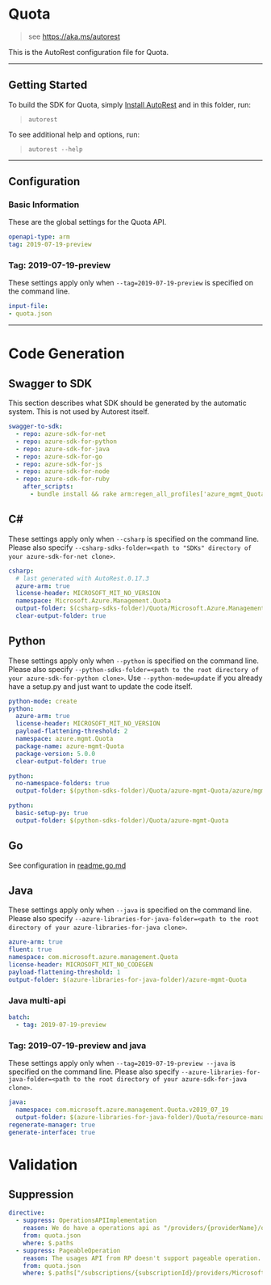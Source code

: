 # Quota

> see https://aka.ms/autorest

This is the AutoRest configuration file for Quota.



---
## Getting Started
To build the SDK for Quota, simply [Install AutoRest](https://aka.ms/autorest/install) and in this folder, run:

> `autorest`

To see additional help and options, run:

> `autorest --help`
---

## Configuration



### Basic Information
These are the global settings for the Quota API.

``` yaml
openapi-type: arm
tag: 2019-07-19-preview
```

### Tag: 2019-07-19-preview

These settings apply only when `--tag=2019-07-19-preview` is specified on the command line.

``` yaml $(tag) == '2019-07-19-preview'
input-file:
- quota.json
```



---
# Code Generation


## Swagger to SDK

This section describes what SDK should be generated by the automatic system.
This is not used by Autorest itself.

``` yaml $(swagger-to-sdk)
swagger-to-sdk:
  - repo: azure-sdk-for-net
  - repo: azure-sdk-for-python
  - repo: azure-sdk-for-java
  - repo: azure-sdk-for-go
  - repo: azure-sdk-for-js
  - repo: azure-sdk-for-node
  - repo: azure-sdk-for-ruby
    after_scripts:
      - bundle install && rake arm:regen_all_profiles['azure_mgmt_Quota']
```


## C#

These settings apply only when `--csharp` is specified on the command line.
Please also specify `--csharp-sdks-folder=<path to "SDKs" directory of your azure-sdk-for-net clone>`.

``` yaml $(csharp)
csharp:
  # last generated with AutoRest.0.17.3
  azure-arm: true
  license-header: MICROSOFT_MIT_NO_VERSION
  namespace: Microsoft.Azure.Management.Quota
  output-folder: $(csharp-sdks-folder)/Quota/Microsoft.Azure.Management.Quota/src/Generated
  clear-output-folder: true
```

## Python

These settings apply only when `--python` is specified on the command line.
Please also specify `--python-sdks-folder=<path to the root directory of your azure-sdk-for-python clone>`.
Use `--python-mode=update` if you already have a setup.py and just want to update the code itself.

``` yaml $(python)
python-mode: create
python:
  azure-arm: true
  license-header: MICROSOFT_MIT_NO_VERSION
  payload-flattening-threshold: 2
  namespace: azure.mgmt.Quota
  package-name: azure-mgmt-Quota
  package-version: 5.0.0
  clear-output-folder: true
```
``` yaml $(python) && $(python-mode) == 'update'
python:
  no-namespace-folders: true
  output-folder: $(python-sdks-folder)/Quota/azure-mgmt-Quota/azure/mgmt/Quota
```
``` yaml $(python) && $(python-mode) == 'create'
python:
  basic-setup-py: true
  output-folder: $(python-sdks-folder)/Quota/azure-mgmt-Quota
```

## Go

See configuration in [readme.go.md](./readme.go.md)

## Java

These settings apply only when `--java` is specified on the command line.
Please also specify `--azure-libraries-for-java-folder=<path to the root directory of your azure-libraries-for-java clone>`.

``` yaml $(java)
azure-arm: true
fluent: true
namespace: com.microsoft.azure.management.Quota
license-header: MICROSOFT_MIT_NO_CODEGEN
payload-flattening-threshold: 1
output-folder: $(azure-libraries-for-java-folder)/azure-mgmt-Quota
```

### Java multi-api
``` yaml $(java) && $(multiapi)
batch:
  - tag: 2019-07-19-preview
```

### Tag: 2019-07-19-preview and java

These settings apply only when `--tag=2019-07-19-preview --java` is specified on the command line.
Please also specify `--azure-libraries-for-java-folder=<path to the root directory of your azure-sdk-for-java clone>`.

``` yaml $(tag) == '2019-07-19-preview' && $(java) && $(multiapi)
java:
  namespace: com.microsoft.azure.management.Quota.v2019_07_19
  output-folder: $(azure-libraries-for-java-folder)/Quota/resource-manager/v2019_07_19
regenerate-manager: true
generate-interface: true
```

# Validation


## Suppression

``` yaml
directive:
  - suppress: OperationsAPIImplementation
    reason: We do have a operations api as "/providers/{providerName}/operations"
    from: quota.json
    where: $.paths
  - suppress: PageableOperation
	reason: The usages API from RP doesn't support pageable operation. This Api returns the /usages responses from different RPs.
	from: quota.json
	where: $.paths["/subscriptions/{subscriptionId}/providers/Microsoft.Capacity/providers/{providerId}/locations/{location}/serviceLimits"]
```